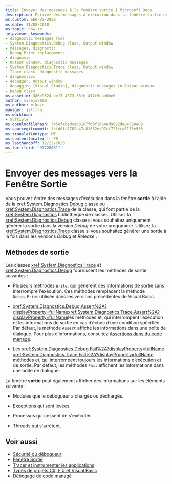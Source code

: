 ```yaml
---
title: Envoyer des messages à la fenêtre sortie | Microsoft Docs
description: Écrivez des messages d’exécution dans la fenêtre sortie de Visual Studio à l’aide de la classe Debug ou de la classe trace, qui font partie de la bibliothèque de classes System. Diagnostics.
ms.custom: SEO-VS-2020
ms.date: 11/08/2018
ms.topic: how-to
helpviewer_keywords:
- diagnostic messages [C#]
- System.Diagnostics.Debug class, Output window
- messages, diagnostic
- Debug.Print replacements
- diagnosis
- Output window, diagnostic messages
- System.Diagnostics.Trace class, Output window
- Trace class, diagnostic messages
- diagnostics
- debugger, Output window
- debugging [Visual Studio], diagnostic messages in Output window
- Debug class
ms.assetid: 386e9524-be17-4573-83fb-4f7c5cae0be0
author: mikejo5000
ms.author: mikejo
manager: jillfra
ms.workload:
- multiple
ms.openlocfilehash: 345efabedca63187fd9f16b4ed9622de8e320e89
ms.sourcegitcommit: fcfd0fc7702a47c81832ea97cf721cca5173e930
ms.translationtype: MT
ms.contentlocale: fr-FR
ms.lasthandoff: 12/22/2020
ms.locfileid: "97728081"
---
```

# <a name="send-messages-to-the-output-window"></a>Envoyer des messages vers la Fenêtre Sortie

Vous pouvez écrire des messages d’exécution dans la fenêtre **sortie** à l’aide de la <xref:System.Diagnostics.Debug> classe ou <xref:System.Diagnostics.Trace> de la classe, qui font partie de la <xref:System.Diagnostics> bibliothèque de classes. Utilisez la <xref:System.Diagnostics.Debug> classe si vous souhaitez uniquement générer la sortie dans la version *Debug* de votre programme. Utilisez la <xref:System.Diagnostics.Trace> classe si vous souhaitez générer une sortie à la fois dans les versions *Debug* et *Release* .

## <a name="output-methods"></a>Méthodes de sortie
 Les classes <xref:System.Diagnostics.Trace> et <xref:System.Diagnostics.Debug> fournissent les méthodes de sortie suivantes :

- Plusieurs méthodes `Write`, qui génèrent des informations de sortie sans interrompre l'exécution. Ces méthodes remplacent la méthode `Debug.Print` utilisée dans les versions précédentes de Visual Basic.

- <xref:System.Diagnostics.Debug.Assert%2A?displayProperty=fullName><xref:System.Diagnostics.Trace.Assert%2A?displayProperty=fullName>les méthodes et, qui interrompent l’exécution et les informations de sortie en cas d’échec d’une condition spécifiée. Par défaut, la méthode `Assert` affiche les informations dans une boîte de dialogue. Pour plus d’informations, consultez [Assertions dans du code managé](../debugger/assertions-in-managed-code.md).

- Les <xref:System.Diagnostics.Debug.Fail%2A?displayProperty=fullName> <xref:System.Diagnostics.Trace.Fail%2A?displayProperty=fullName> méthodes et, qui interrompent toujours les informations d’exécution et de sortie. Par défaut, les méthodes `Fail` affichent les informations dans une boîte de dialogue.

La fenêtre **sortie** peut également afficher des informations sur les éléments suivants :

- Modules que le débogueur a chargés ou déchargés.

- Exceptions qui sont levées.

- Processus qui  cessent de s'exécuter.

- Threads qui s'arrêtent.

## <a name="see-also"></a>Voir aussi
- [Sécurité du débogueur](../debugger/debugger-security.md)
- [Fenêtre Sortie](../ide/reference/output-window.md)
- [Tracer et instrumenter les applications](/dotnet/framework/debug-trace-profile/tracing-and-instrumenting-applications)
- [Types de projets C#, F # et Visual Basic](../debugger/debugging-preparation-csharp-f-hash-and-visual-basic-project-types.md)
- [Débogage de code managé](../debugger/debugging-managed-code.md)
